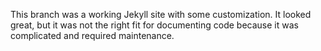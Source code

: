 This branch was a working Jekyll site with some customization. It looked great, but it was not the right fit for documenting code because it was complicated and required maintenance. 
